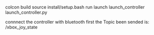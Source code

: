 colcon build 
source install/setup.bash
run launch launch_controller launch_controller.py

connnect the controller with bluetooth first
the Topic been sended is: /xbox_joy_state
